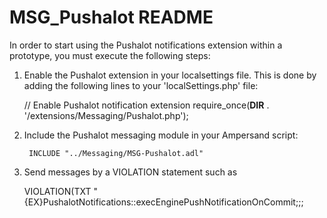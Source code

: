 ﻿MSG_Pushalot README
===================

In order to start using the Pushalot notifications extension within a prototype, you must execute the following steps:
1) Enable the Pushalot extension in your localsettings file.
   This is done by adding the following lines to your 'localSettings.php' file:

    // Enable Pushalot notification extension
    require_once(__DIR__ . '/extensions/Messaging/Pushalot.php');

2) Include the Pushalot messaging module in your Ampersand script:

        INCLUDE "../Messaging/MSG-Pushalot.adl"

3) Send messages by a VIOLATION statement such as

    VIOLATION(TXT "{EX}PushalotNotifications::execEnginePushNotificationOnCommit;<authorizationtokens>;<message>;<title>;<url>")

   Notes:
   - Multiple <authorizationtokens> must be seperated with _AND. This is atomatically done when using an ampersand expression to fill the userKeys.
   - The message is sent as html content. You can use a limited set of html tags (see https://pushalot.com/api)
   - The title and url are optional

4) Users that want to receive messages through the Pushalot notification service must register an account at https://pushalot.com/ (free of charge). This will provide them with a so-called 'authorization token' (for the 'API' app). An authorization token is similar to a phone number or an email-address (it is a CEPEndpoint). Users can create additional authorization tokens at https://pushalot.com/manager/authorizations
